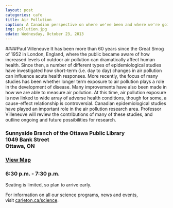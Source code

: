 ```yaml
---
layout: post
categories: cafe
title: Air Pollution
caption: A Canadian perspective on where we've been and where we're going
img: pollution.jpg
edate: Wednesday, October 23, 2013
---
```


####Paul Villeneuve
It has been more than 60 years since the Great Smog of 1952 in London, England, where the public became aware of how increased levels of outdoor air pollution can dramatically affect human health. Since then, a number of different types of epidemiological studies have investigated how short-term (i.e. day to day) changes in air pollution can influence acute health responses. More recently, the focus of many studies has been whether longer term exposure to air pollution plays a role in the development of disease. Many improvements have also been made in how we are able to measure air pollution. At this time, air pollution exposure is now linked to wide array of adverse health conditions, though for some, a cause-effect relationship is controversial. Canadian epidemiological studies have played an important role in the air pollution research area. Professor Villeneuve will review the contributions of many of these studies, and outline ongoing and future possibilities for research.
<h3>Sunnyside Branch of the Ottawa Public Library&nbsp;<br />1049 Bank Street&nbsp;&nbsp;<br />Ottawa, ON&nbsp;</h3>
<h3><a href="http://goo.gl/maps/NUCcL" target="_blank">View Map</a></h3>
<h3>6:30 p.m. - 7:30 p.m.</h3>
<p>Seating is limited, so plan to arrive early.&nbsp;</p>
<p>For information on all our science programs, news and events, visit&nbsp;<a href="http://science.carleton.ca/">carleton.ca/science</a>.</p>